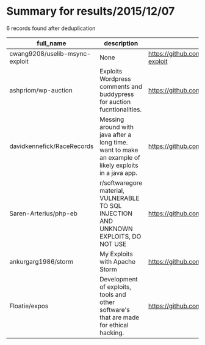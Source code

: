 
# Summary for results/2015/12/07
    
6 records found after deduplication

| full_name | description | html_url | matched_list | matched_count | pushed_at | size | stargazers_count | language | forks_count | vul_ids |
|--------------------------------|-------------------------------------------------------------------------------------------------------|---------------------------------------------------|----------------|-----------------|---------------------------|--------|--------------------|------------|---------------|-----------|
| cwang9208/uselib-msync-exploit | None | https://github.com/cwang9208/uselib-msync-exploit | ['exploit'] | 1 | 2015-12-07 16:49:03+00:00 | 223 | 0 | C | 1 | [] |
| ashpriom/wp-auction | Exploits Wordpress comments and buddypress for auction fucntionalities. | https://github.com/ashpriom/wp-auction | ['exploit'] | 1 | 2015-12-07 05:04:56+00:00 | 13904 | 0 | PHP | 0 | [] |
| davidkennefick/RaceRecords | Messing around with java after a long time. want to make an example of likely exploits in a java app. | https://github.com/davidkennefick/RaceRecords | ['exploit'] | 1 | 2015-12-07 10:04:52+00:00 | 3 | 0 | Java | 0 | [] |
| Saren-Arterius/php-eb | r/softwaregore material, VULNERABLE TO SQL INJECTION AND UNKNOWN EXPLOITS, DO NOT USE | https://github.com/Saren-Arterius/php-eb | ['exploit'] | 1 | 2015-12-07 15:37:53+00:00 | 2945 | 4 | PHP | 0 | [] |
| ankurgarg1986/storm | My Exploits with Apache Storm | https://github.com/ankurgarg1986/storm | ['exploit'] | 1 | 2015-12-07 16:10:53+00:00 | 0 | 0 | | 0 | [] |
| Floatie/expos | Development of exploits, tools and other software's that are made for ethical hacking. | https://github.com/Floatie/expos | ['exploit'] | 1 | 2015-12-07 18:10:16+00:00 | 1 | 0 | | 0 | [] |
